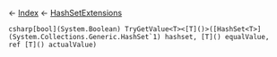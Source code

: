 ← [Index](Api-Index) ← [HashSetExtensions](System.Collections.Generic.HashSetExtensions)

```csharp[bool](System.Boolean) TryGetValue<T><[T]()>([HashSet<T>](System.Collections.Generic.HashSet`1) hashset, [T]() equalValue, ref [T]() actualValue)```